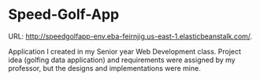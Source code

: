 # Speed-Golf-App
URL: http://speedgolfapp-env.eba-feirnjig.us-east-1.elasticbeanstalk.com/. 

Application I created in my Senior year Web Development class.  Project idea (golfing data application) and requirements were assigned by my professor, but the designs and implementations were mine.
